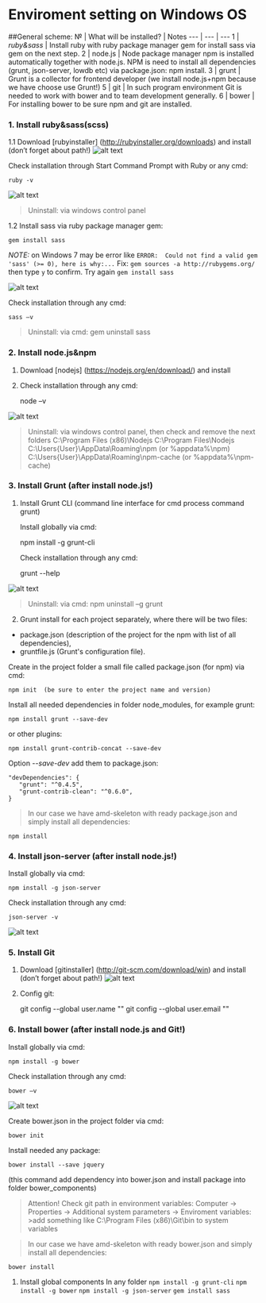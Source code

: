 # Enviroment setting on Windows OS

##General scheme:
№ | What will be installed? | Notes
--- | --- | ---
1 | *ruby&sass* | Install ruby with ruby package manager gem for install sass via gem on the next step.
2 | node.js | Node package manager npm is installed automatically together with node.js. NPM is need to install all dependencies (grunt, json-server, lowdb etc) via package.json: npm install.
3 | grunt | Grunt is a collector for frontend developer (we install node.js+npm because we have choose use Grunt!)
5 | git | In such program environment Git is needed to work with bower and to team development generally.
6 | bower | For installing bower to be sure npm and git are installed.

### 1. Install ruby&sass(scss)

1.1 Download [rubyinstaller] (http://rubyinstaller.org/downloads) and install (don’t forget about path!)
![alt text](./docs/src/img/ruby-path.png "Don't forget about ruby path")

Check installation through Start Command Prompt with Ruby or any cmd:

	ruby -v

![alt text](./docs/src/img/ruby-check.png "Checking ruby installing")

> Uninstall: via windows control panel

1.2 Install sass via ruby package manager gem:

	gem install sass


*NOTE:* on Windows 7 may be error like
`ERROR:  Could not find a valid gem 'sass' (>= 0), here is why:...`
Fix:
`gem sources -a http://rubygems.org/` then type `y` to confirm. Try again `gem install sass`

![alt text](./docs/src/img/sass-check.png "Checking sass installing")

Check installation through any cmd:

	sass –v

> Uninstall: via cmd: gem uninstall sass

### 2. Install node.js&npm

1) Download [nodejs] (https://nodejs.org/en/download/) and install

2) Check installation through any cmd:

	node –v

 ![alt text](./docs/src/img/node-check.png "Checking node.js installing")

> Uninstall: via windows control panel, then check and remove the next folders
>            C:\Program Files (x86)\Nodejs
>            C:\Program Files\Nodejs
>            C:\Users\{User}\AppData\Roaming\npm (or %appdata%\npm)
>            C:\Users\{User}\AppData\Roaming\npm-cache (or %appdata%\npm-cache)


### 3. Install Grunt (after install node.js!)

1) Install Grunt CLI (command line interface for cmd process command grunt)

   Install globally via cmd:

     npm install -g grunt-cli

   Check installation through any cmd:

     grunt --help

![alt text](./docs/src/img/grunt-check.png "Checking grunt installing")

> Uninstall: via cmd: npm uninstall –g grunt

2) Grunt install for each project separately, where there will be two files:
  - package.json (description of the project for the npm with list of all dependencies),
  - gruntfile.js (Grunt's configuration file).

Create in the project folder a small file called package.json (for npm) via cmd:

	npm init  (be sure to enter the project name and version)

Install all needed dependencies in folder node_modules, for example grunt:

	npm install grunt --save-dev

or other plugins:

	npm install grunt-contrib-concat --save-dev

Option *--save-dev* add them to package.json:

	"devDependencies": {
	   "grunt": "^0.4.5",
	   "grunt-contrib-clean": "^0.6.0",
	}

> In our case we have amd-skeleton with ready package.json and simply install all dependencies:

	npm install


### 4. Install json-server (after install node.js!)

Install globally via cmd:

	npm install -g json-server

Check installation through any cmd:

	json-server -v

![alt text](./docs/src/img/json-server-check.png "Checking json-server installing")

### 5. Install Git

1) Download [gitinstaller] (http://git-scm.com/download/win) and install (don’t forget about path!)
![alt text](./docs/src/img/git-install.png "Don't forget about git path")


2) Config git:

	git config --global user.name "<YOUR NAME>"
	git config --global user.email "<YOUR EMAIL ADDRESS>"


### 6. Install bower (after install node.js and Git!)

Install globally via cmd:

	npm install -g bower

Check installation through any cmd:

	bower –v

![alt text](./docs/src/img/bower-check.png "Checking bower installing")

Create bower.json in the project folder via cmd:

	bower init

Install needed any package:

	bower install --save jquery

(this command add dependency into bower.json and install package into folder bower_components)

> Attention!
> Check git path in environment variables: Computer -> Properties -> Additional system parameters -> Enviroment variables: >add something like C:\Program Files (x86)\Git\bin to system variables

> In our case we have amd-skeleton with ready bower.json and simply install all dependencies:

    bower install




1. Install global components
In any folder
`npm install -g grunt-cli`
`npm install -g bower`
`npm install -g json-server`
`gem install sass`